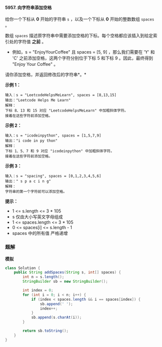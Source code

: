 #### 5957. 向字符串添加空格

给你一个下标从 **0** 开始的字符串 `s` ，以及一个下标从 **0** 开始的整数数组 `spaces` 。

数组 `spaces` 描述原字符串中需要添加空格的下标。每个空格都应该插入到给定索引处的字符值 **之前** 。

* 例如，s = "EnjoyYourCoffee" 且 spaces = [5, 9] ，那么我们需要在 'Y' 和 'C' 之前添加空格，这两个字符分别位于下标 5 和下标 9 。因此，最终得到 "Enjoy Your Coffee" 。

请你添加空格，并返回修改后的字符串*。*

**示例 1：**

```shell
输入：s = "LeetcodeHelpsMeLearn", spaces = [8,13,15]
输出："Leetcode Helps Me Learn"
解释：
下标 8、13 和 15 对应 "LeetcodeHelpsMeLearn" 中加粗斜体字符。
接着在这些字符前添加空格。
```

**示例 2：**

```shell
输入：s = "icodeinpython", spaces = [1,5,7,9]
输出："i code in py thon"
解释：
下标 1、5、7 和 9 对应 "icodeinpython" 中加粗斜体字符。
接着在这些字符前添加空格。
```

**示例 3：**

```shell
输入：s = "spacing", spaces = [0,1,2,3,4,5,6]
输出：" s p a c i n g"
解释：
字符串的第一个字符前可以添加空格。
```

**提示：**

* 1 <= s.length <= 3 * 105
* s 仅由大小写英文字母组成
* 1 <= spaces.length <= 3 * 105
* 0 <= spaces[i] <= s.length - 1
* spaces 中的所有值 严格递增

### 题解

**模拟**

```java
class Solution {
    public String addSpaces(String s, int[] spaces) {
        int n = s.length();
        StringBuilder sb = new StringBuilder();

        int index = 0;
        for (int i = 0; i < n; i++) {
            if (index < spaces.length && i == spaces[index]) {
                sb.append(' ');
                index++;
            }
            sb.append(s.charAt(i));
        }

        return sb.toString();
    }
}
```

